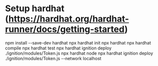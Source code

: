 # Setup hardhat (https://hardhat.org/hardhat-runner/docs/getting-started)
npm install --save-dev hardhat
npx hardhat init
npx hardhat
npx hardhat compile
npx hardhat test
npx hardhat ignition deploy ./ignition/modules/Token.js
npx hardhat node
npx hardhat ignition deploy ./ignition/modules/Token.js --network localhost